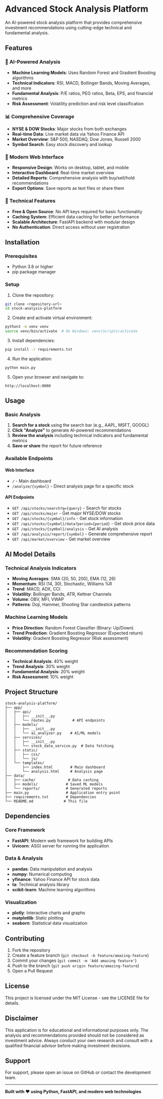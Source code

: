 # Advanced Stock Analysis Platform

An AI-powered stock analysis platform that provides comprehensive investment recommendations using cutting-edge technical and fundamental analysis.

## Features

### 🤖 AI-Powered Analysis
- **Machine Learning Models**: Uses Random Forest and Gradient Boosting algorithms
- **Technical Indicators**: RSI, MACD, Bollinger Bands, Moving Averages, and more
- **Fundamental Analysis**: P/E ratios, PEG ratios, Beta, EPS, and financial metrics
- **Risk Assessment**: Volatility prediction and risk level classification

### 📊 Comprehensive Coverage
- **NYSE & DOW Stocks**: Major stocks from both exchanges
- **Real-time Data**: Live market data via Yahoo Finance API
- **Market Overview**: S&P 500, NASDAQ, Dow Jones, Russell 2000
- **Symbol Search**: Easy stock discovery and lookup

### 🎨 Modern Web Interface
- **Responsive Design**: Works on desktop, tablet, and mobile
- **Interactive Dashboard**: Real-time market overview
- **Detailed Reports**: Comprehensive analysis with buy/sell/hold recommendations
- **Export Options**: Save reports as text files or share them

### 🔧 Technical Features
- **Free & Open Source**: No API keys required for basic functionality
- **Caching System**: Efficient data caching for better performance
- **Scalable Architecture**: FastAPI backend with modular design
- **No Authentication**: Direct access without user registration

## Installation

### Prerequisites
- Python 3.8 or higher
- pip package manager

### Setup
1. Clone the repository:
```bash
git clone <repository-url>
cd stock-analysis-platform
```

2. Create and activate virtual environment:
```bash
python3 -m venv venv
source venv/bin/activate  # On Windows: venv\Scripts\activate
```

3. Install dependencies:
```bash
pip install -r requirements.txt
```

4. Run the application:
```bash
python main.py
```

5. Open your browser and navigate to:
```
http://localhost:8000
```

## Usage

### Basic Analysis
1. **Search for a stock** using the search bar (e.g., AAPL, MSFT, GOOGL)
2. **Click "Analyze"** to generate AI-powered recommendations
3. **Review the analysis** including technical indicators and fundamental metrics
4. **Save or share** the report for future reference

### Available Endpoints

#### Web Interface
- `/` - Main dashboard
- `/analyze/{symbol}` - Direct analysis page for a specific stock

#### API Endpoints
- `GET /api/stocks/search?q={query}` - Search for stocks
- `GET /api/stocks/major` - Get major NYSE/DOW stocks
- `GET /api/stocks/{symbol}/info` - Get stock information
- `GET /api/stocks/{symbol}/data?period={period}` - Get stock price data
- `GET /api/stocks/{symbol}/analysis` - Get AI analysis
- `GET /api/analysis/report/{symbol}` - Generate comprehensive report
- `GET /api/market/overview` - Get market overview

## AI Model Details

### Technical Analysis Indicators
- **Moving Averages**: SMA (20, 50, 200), EMA (12, 26)
- **Momentum**: RSI (14, 30), Stochastic, Williams %R
- **Trend**: MACD, ADX, CCI
- **Volatility**: Bollinger Bands, ATR, Keltner Channels
- **Volume**: OBV, MFI, VWAP
- **Patterns**: Doji, Hammer, Shooting Star candlestick patterns

### Machine Learning Models
- **Price Direction**: Random Forest Classifier (Binary: Up/Down)
- **Trend Prediction**: Gradient Boosting Regressor (Expected return)
- **Volatility**: Gradient Boosting Regressor (Risk assessment)

### Recommendation Scoring
- **Technical Analysis**: 40% weight
- **Trend Analysis**: 30% weight
- **Fundamental Analysis**: 20% weight
- **Risk Assessment**: 10% weight

## Project Structure

```
stock-analysis-platform/
├── app/
│   ├── api/
│   │   ├── __init__.py
│   │   └── routes.py          # API endpoints
│   ├── models/
│   │   ├── __init__.py
│   │   └── ai_analyzer.py    # AI/ML models
│   ├── services/
│   │   ├── __init__.py
│   │   └── stock_data_service.py  # Data fetching
│   ├── static/
│   │   ├── css/
│   │   └── js/
│   └── templates/
│       ├── index.html        # Main dashboard
│       └── analysis.html     # Analysis page
├── data/
│   ├── cache/               # Data caching
│   ├── models/             # Saved ML models
│   └── reports/            # Generated reports
├── main.py                 # Application entry point
├── requirements.txt        # Dependencies
└── README.md              # This file
```

## Dependencies

### Core Framework
- **FastAPI**: Modern web framework for building APIs
- **Uvicorn**: ASGI server for running the application

### Data & Analysis
- **pandas**: Data manipulation and analysis
- **numpy**: Numerical computing
- **yfinance**: Yahoo Finance API for stock data
- **ta**: Technical analysis library
- **scikit-learn**: Machine learning algorithms

### Visualization
- **plotly**: Interactive charts and graphs
- **matplotlib**: Static plotting
- **seaborn**: Statistical data visualization

## Contributing

1. Fork the repository
2. Create a feature branch (`git checkout -b feature/amazing-feature`)
3. Commit your changes (`git commit -m 'Add amazing feature'`)
4. Push to the branch (`git push origin feature/amazing-feature`)
5. Open a Pull Request

## License

This project is licensed under the MIT License - see the LICENSE file for details.

## Disclaimer

This application is for educational and informational purposes only. The analysis and recommendations provided should not be considered as investment advice. Always conduct your own research and consult with a qualified financial advisor before making investment decisions.

## Support

For support, please open an issue on GitHub or contact the development team.

---

**Built with ❤️ using Python, FastAPI, and modern web technologies**
